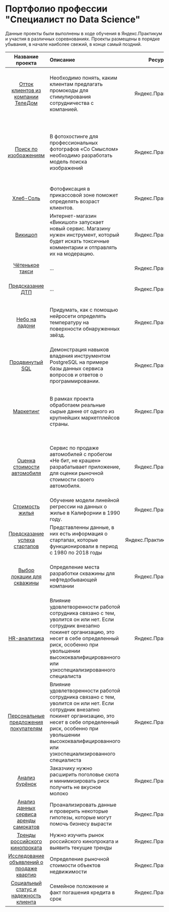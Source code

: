 # Портфолио профессии "Специалист по Data Science"
Данные проекты были выполнены в ходе обучения в Яндекс.Практикум и участия в различных соревнованиях. Проекты размещены в порядке убывания, в начале наиболее свежий, в конце самый поздний.

| Название проекта | Описание | Ресурс | Используемые библиотеки |
| :----------------------: | :---------------------- | :----------------------: | :----------------------: |
| [Отток клиентов из компании ТелеДом](https://github.com/zipzone07/stability/blob/main/tele_house) | Необходимо понять, каким клиентам предлагать промокоды для стимулирования сотрудничества с компанией. | Яндекс.Практикум | *pandas, numpy, matplotlib, random, seaborn, sklearn, warnings, phik, time, optuna, shap* |
| [Поиск по изображениям](https://github.com/zipzone07/stability/tree/main/images_find) | В фотохостинге для профессиональных фотографов «Со Смыслом» необходимо разработать модель поиска изображений | Яндекс.Практикум | *pandas, numpy, matplotlib, random, seaborn, sklearn, warnings, lightgbm, pathlib, tqdm, keras, scipy, functools* |
| [Хлеб-Соль](https://github.com/zipzone07/stability/tree/main/buyers_age) | Фотофиксация в прикассовой зоне поможет определять возраст клиентов. | Яндекс.Практикум | *pandas, numpy, matplotlib, plotly, keras* |
| [Викишоп](https://github.com/zipzone07/stability/tree/main/wikishop) | Интернет-магазин «Викишоп» запускает новый сервис. Магазину нужен инструмент, который будет искать токсичные комментарии и отправлять их на модерацию. | Яндекс.Практикум | *pandas, numpy, matplotlib, plotly, spacy, nltk, lightgbm, tqdm* |
| [Чётенькое такси]() | ... | Яндекс.Практикум | *pandas, numpy, matplotlib, plotly, keras* |
| [Предсказание ДТП]() | ... | Яндекс.Практикум | *pandas, numpy, matplotlib, plotly, keras* |
| [Небо на ладони](https://github.com/zipzone07/stability/tree/main/star_observatory) | Придумать, как с помощью нейросети определять температуру на поверхности обнаруженных звёзд. | Яндекс.Практикум | *pandas, numpy, matplotlib, random, seaborn, sklearn, warnings,phik, math, torch* |
| [Продвинутый SQL](https://github.com/zipzone07/stability/tree/main/advanced_SQL) | Демонстрация навыков владения инструментом PostgreSQL на примере базы данных сервиса вопросов и ответов о программировании. | Яндекс.Практикум | *PostgreSQL* |
| [Маркетинг](https://github.com/zipzone07/stability/tree/main/marketing) | В рамках проекта обработаем реальные сырые данне от одного из крупнейших маркетплейсов страны. | Яндекс.Практикум | *pandas, numpy, matplotlib, seaborn, flightgbm, sklearn, warnings, optuna, random, phik* |
| [Оценка стоимости автомобиля](https://github.com/zipzone07/stability/tree/main/autos) | Сервис по продаже автомобилей с пробегом «Не бит, не крашен» разрабатывает приложение, для оценки рыночной стоимости своего автомобиля. | Яндекс.Практикум | *pandas, numpy, matplotlib, random, time, seaborn, scipy, stats, catboost, lightgbm, sklearn, warnings, imblearn, phik* |
| [Стоимость жилья](https://github.com/zipzone07/stability/tree/main/housing_price) | Обучение модели линейной регрессии на данных о жилье в Калифорнии в 1990 году.  | Яндекс.Практикум | *pandas, numpy, pyspark* |
| [Предсказание успеха стартапов](https://github.com/zipzone07/stability/tree/main/startups) | Представленны данные, в них есть информация о стартапах, которые функционировали в период с 1980 по 2018 годы | Яндекс.Практикум/Kaggle | *pandas, catboost, sklearn, phik* |
| [Выбор локации для скважины](https://github.com/zipzone07/stability/tree/main/oil) | Определение места разработки скважины для нефтедобывающей компании | Яндекс.Практикум | *pandas, numpy, matplotlib, seaborn, random, sklearn, imblearn, phik* |
| [HR-аналитика](https://github.com/zipzone07/stability/tree/main/hr_analytics) | Влияние удовлетворенности работой сотрудника связано с тем, уволится он или нет. Если сотрудник внезапно покинет организацию, это несет в себе определенный риск, особенно при увольшении высококвалифицированного или узкоспециализированного специалиста | Яндекс.Практикум | *pandas, numpy, matplotlib, seaborn, random, sklearn, xgboost, imblearn, phik* |
| [Персональные предложения покупателям](https://github.com/zipzone07/stability/tree/main/offer_buyer) | Влияние удовлетворенности работой сотрудника связано с тем, уволится он или нет. Если сотрудник внезапно покинет организацию, это несет в себе определенный риск, особенно при увольшении высококвалифицированного или узкоспециализированного специалиста | Яндекс.Практикум | *pandas, numpy, matplotlib, seaborn, random, sklearn, xgboost, imblearn, shap, phik* |
| [Анализ бурёнок](https://github.com/zipzone07/stability/tree/main/lin_model) | Заказчику нужно расширить поголовье скота и минимизировать риск получить не вкусное молоко | Яндекс.Практикум | *pandas, numpy, matplotlib, seaborn, sklearn* |
| [Анализ данных сервиса аренды самокатов](https://github.com/zipzone07/stability/tree/main/stat_analiz) | Проанализировать данные и проверить некоторые гипотезы, которые могут помочь бизнесу вырасти | Яндекс.Практикум | *pandas, numpy, matplotlib, scipy, sklearn* |
| [Тренды российского кинопроката](https://github.com/zipzone07/stability/tree/main/trend_film) | Нужно изучить рынок российского кинопроката и выявить текущие тренды | Яндекс.Практикум | *pandas, matplotlib, seaborn* |
| [Исследование объявлений о продаже квартир](https://github.com/zipzone07/stability/tree/main/adv_apartments) | Определение рыночной стоимости объектов недвижимости | Яндекс.Практикум | *pandas, matplotlib, numpy, math* |
| [Социальный статус и надежность клиента](https://github.com/zipzone07/stability/tree/main/bank) | Семейное положение и факт погашения кредита в срок | Яндекс.Практикум | *pandas* |
